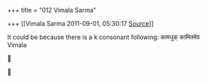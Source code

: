 +++
title = "012 Vimala Sarma"

+++
[[Vimala Sarma	2011-09-01, 05:30:17 [Source](https://groups.google.com/g/samskrita/c/Z-TyJPS7lI8)]]



It could be because there is a k consonant following: कामधुक् कामितमेव  
Vimala  





